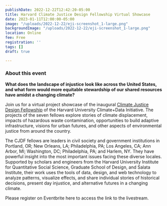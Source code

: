 ```yaml
---
publishDate: 2022-12-22T12:42:20-05:00
title: Harvard Climate Justice Design Fellowship Virtual Showcase
date: 2023-01-11T12:00:00-05:00
image: "/uploads/2022-12-22/eji-screenshot_1-large.png"
backgroundImage: "/uploads/2022-12-22/eji-screenshot_1-large.png"
location: Online
fee: Free
registration: ''
tags: []
draft: true

---
```

### About this event 

**What does the landscape of injustice look like across the United States, and what form would more equitable stewardship of our shared resources have amidst a changing climate?** 

Join us for a virtual project showcase of the inaugural [Climate Justice Design Fellowship](https://projects.iq.harvard.edu/climatefellowship/home) of the Harvard University Climate+Data Initiative. The projects of the seven fellows explore stories of climate displacement, impacts of hazardous waste contamination, opportunities to build adaptive infrastructure, visions for urban futures, and other aspects of environmental justice from around the country. 

The CJDF fellows are leaders in civil society and government institutions in Portland, OR; New Orleans, LA; Philadelphia, PA; Los Angeles, CA; Ann Arbor, MI; Washington, DC; Philadelphia, PA; and Harlem, NY. They have powerful insight into the most important issues facing these diverse locales. Supported by scholars and engineers from the Harvard University Institute for Quantitative Social Science, Graduate School of Design, and Salata Institute, their work uses the tools of data, design, and web technology to analyze patterns, visualize effects, and share individual stories of historical decisions, present day injustice, and alternative futures in a changing climate.

Please register on Eventbrite here to access the link to the livestream.